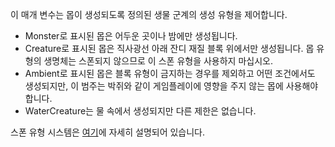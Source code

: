 이 매개 변수는 몹이 생성되도록 정의된 생물 군계의 생성 유형을 제어합니다.

* Monster로 표시된 몹은 어두운 곳이나 밤에만 생성됩니다.
* Creature로 표시된 몹은 직사광선 아래 잔디 재질 블록 위에서만 생성됩니다. 몹 유형의 생명체는 스폰되지 않으므로 이 스폰 유형을 사용하지 마십시오.
* Ambient로 표시된 몹은 블록 유형이 금지하는 경우를 제외하고 어떤 조건에서도 생성되지만, 이 범주는 박쥐와 같이 게임플레이에 영향을 주지 않는 몹에 사용해야 합니다.
* WaterCreature는 물 속에서 생성되지만 다른 제한은 없습니다.

스폰 유형 시스템은 [여기](https://mcreator.net/wiki/mob-spawning-parameters)에 자세히 설명되어 있습니다.